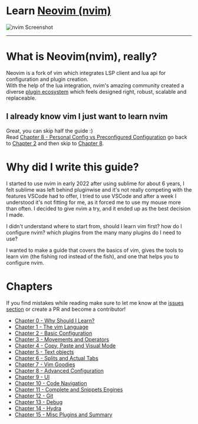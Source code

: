 # Learn [Neovim (nvim)](https://github.com/neovim/neovim)

![nvim Screenshot](./media/preview.png)

---

# What is Neovim(nvim), really?
Neovim is a fork of vim which integrates LSP client and lua api for configuration and plugin creation. \
With the help of the lua integration, nvim's amazing community created a diverse [plugin ecosystem](https://github.com/rockerBOO/awesome-neovim) which feels designed right, robust, scalable and replaceable.

## I already know vim I just want to learn nvim
Great, you can skip half the guide :) \
Read [Chapter 8 - Personal Config vs Preconfigured Configuration](./chapters/08-advanced-config.md) go back to [Chapter 2](./chapters/02-basic-config.md) and then skip to [Chapter 8](./chapters/08-advanced-config.md).

# Why did I write this guide?
I started to use nvim in early 2022 after using sublime for about 6 years, I felt sublime was left behind pluginwise and it's not really competing with the features VSCode had to offer, I tried to use VSCode and after a week I understood it's not fitting for me, as it forced me to use my mouse more than often. I decided to give nvim a try, and it ended up as the best decision I made.

I didn't understand where to start from, should I learn vim first? how do I configure nvim? which plugins from the many many plugins do I need to use?

I wanted to make a guide that covers the basics of vim, gives the tools to learn vim (the fishing rod instead of the fish), and one that helps you to configure nvim.

# Chapters
If you find mistakes while reading make sure to let me know at the [issues section](https://github.com/ofirgall/learn-nvim/issues) or create a PR and become a contributor!

* [Chapter 0 - Why Should I Learn?](chapters/00-why-should-i-learn.md)
* [Chapter 1 - The vim Language](chapters/01-the-vim-language.md)
* [Chapter 2 - Basic Configuration](chapters/02-basic-config.md)
* [Chapter 3 - Movements and Operators](chapters/03-movements-and-operators.md)
* [Chapter 4 - Copy, Paste and Visual Mode](chapters/04-copy-paste-visual.md)
* [Chapter 5 - Text objects](chapters/05-text-objects.md)
* [Chapter 6 - Splits and Actual Tabs](chapters/06-splits-and-actual-tabs.md)
* [Chapter 7 - Vim Goodies](chapters/07-vim-goodies.md)
* [Chapter 8 - Advanced Configuration](chapters/08-advanced-config.md)
* [Chapter 9 - UI](chapters/09-ui.md)
* [Chapter 10 - Code Navigation](chapters/10-code-navigation.md)
* [Chapter 11 - Complete and Snippets Engines](chapters/11-complete-engine.md)
* [Chapter 12 - Git](chapters/12-git.md)
* [Chapter 13 - Debug](chapters/13-debug.md)
* [Chapter 14 - Hydra](chapters/14-hydra.md)
* [Chapter 15 - Misc Plugins and Summary](chapters/15-misc-and-summary.md)
